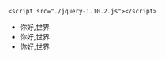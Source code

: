 <!DOCTYPE html>
<html>

<head>
    <title></title>

    <script src="./jquery-1.10.2.js"></script>
</head>

<body>
    <ul>
        <li>你好,世界</li>
       <li>你好,世界</li>
       <li>你好,世界</li>
    </ul>
</body>


</html>
